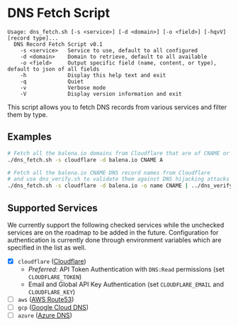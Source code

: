 # DNS Fetch Script

```
Usage: dns_fetch.sh [-s <service>] [-d <domain>] [-o <field>] [-hqvV] [record type]...
  DNS Record Fetch Script v0.1
    -s <service>   Service to use, default to all configured
    -d <domain>    Domain to retrieve, default to all available
    -o <field>     Output specific field (name, content, or type), default to json of all fields
    -h             Display this help text and exit
    -q             Quiet
    -v             Verbose mode
    -V             Display version information and exit
```

This script allows you to fetch DNS records from various services and filter them by type.

## Examples

```sh
# Fetch all the balena.io domains from Cloudflare that are of CNAME or A type.
./dns_fetch.sh -s cloudflare -d balena.io CNAME A

# Fetch all the balena.io CNAME DNS record names from Cloudflare
# and use dns_verify.sh to validate them against DNS hijacking attacks
./dns_fetch.sh -s cloudflare -d balena.io -o name CNAME | ../dns_verify/dns_verify.sh -v -s ../dns_verify/services.json
```

## Supported Services

We currently support the following checked services while the unchecked services are on the roadmap to be added in the future. Configuration for authentication is currently done through environment variables which are specified in the list as well.

- [x] `cloudflare` ([Cloudflare](https://www.cloudflare.com/dns/))
  - _Preferred:_ API Token Authentication with `DNS:Read` permissions (set `CLOUDFLARE_TOKEN`)
  - Email and Global API Key Authentication (set `CLOUDFLARE_EMAIL` and `CLOUDFLARE_KEY`)
- [ ] `aws` ([AWS Route53](https://aws.amazon.com/route53/))
- [ ] `gcp` ([Google Cloud DNS](https://cloud.google.com/dns))
- [ ] `azure` ([Azure DNS](https://azure.microsoft.com/en-us/services/dns/))
